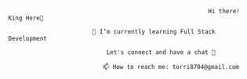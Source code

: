 		                                                     Hi there! King Here👋

							🌱 I’m currently learning Full Stack Development
						
	  							Let's connect and have a chat 💬
	  
							   📫 How to reach me: torri8704@gmail.com
